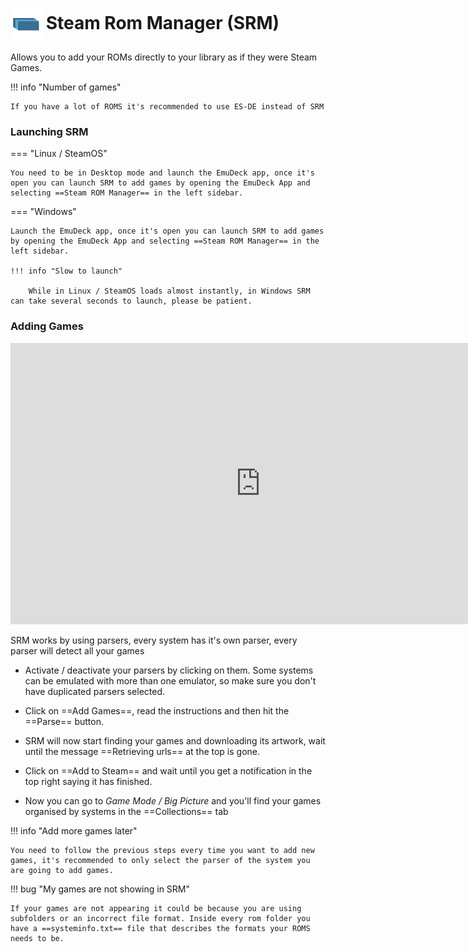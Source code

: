 # <img src="/assets/emulators/srm.png" alt="EmuDeck guide" width="50" style="vertical-align: middle"> Steam Rom Manager (SRM)

Allows you to add your ROMs directly to your library as if they were Steam Games.

!!! info "Number of games"

    If you have a lot of ROMS it's recommended to use ES-DE instead of SRM

### Launching SRM

=== "Linux / SteamOS"

    You need to be in Desktop mode and launch the EmuDeck app, once it's open you can launch SRM to add games by opening the EmuDeck App and selecting ==Steam ROM Manager== in the left sidebar.

=== "Windows"

    Launch the EmuDeck app, once it's open you can launch SRM to add games by opening the EmuDeck App and selecting ==Steam ROM Manager== in the left sidebar.

    !!! info "Slow to launch"

        While in Linux / SteamOS loads almost instantly, in Windows SRM can take several seconds to launch, please be patient.

### Adding Games

<iframe width="800" height="450" src="https://www.youtube-nocookie.com/embed/BsqWFHPp5UU" title="YouTube video player" frameborder="0" allow="accelerometer; autoplay; clipboard-write; encrypted-media; gyroscope; picture-in-picture"></iframe>

SRM works by using parsers, every system has it's own parser, every parser will detect all your games

- Activate / deactivate your parsers by clicking on them. Some systems can be emulated with more than one emulator, so make sure you don't have duplicated parsers selected.

- Click on ==Add Games==, read the instructions and then hit the ==Parse== button.

- SRM will now start finding your games and downloading its artwork, wait until the message ==Retrieving urls== at the top is gone.

- Click on ==Add to Steam== and wait until you get a notification in the top right saying it has finished.

- Now you can go to _Game Mode / Big Picture_ and you'll find your games organised by systems in the ==Collections== tab

!!! info "Add more games later"

    You need to follow the previous steps every time you want to add new games, it's recommended to only select the parser of the system you are going to add games.

!!! bug "My games are not showing in SRM"

    If your games are not appearing it could be because you are using subfolders or an incorrect file format. Inside every rom folder you have a ==systeminfo.txt== file that describes the formats your ROMS needs to be.

